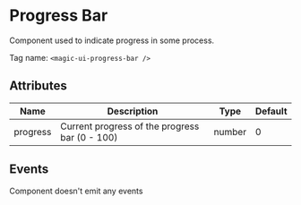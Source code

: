 # Progress Bar

Component used to indicate progress in some process.

Tag name: `<magic-ui-progress-bar />`

## Attributes

| Name     | Description                                    | Type   | Default |
| -------- | ---------------------------------------------- | ------ | ------- |
| progress | Current progress of the progress bar (0 - 100) | number | 0       |

## Events

Component doesn't emit any events
